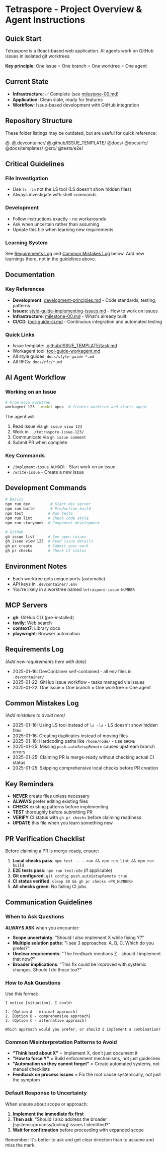# Tetraspore - Project Overview & Agent Instructions

## Quick Start

Tetraspore is a React-based web application. AI agents work on GitHub issues in isolated git worktrees.

**Key principle**: One issue = One branch = One worktree = One agent

## Current State

- **Infrastructure**: ✅ Complete (see [milestone-00.md](docs/rfc/milestone-00.md))
- **Application**: Clean slate, ready for features
- **Workflow**: Issue-based development with GitHub integration

## Repository Structure

These folder listings may be outdated, but are useful for quick reference:

@.
@.devcontainer/
@.github/ISSUE_TEMPLATE/
@docs/
@docs/rfc/
@docs/templates/
@src/
@tests/e2e/

## Critical Guidelines

### File Investigation

- Use `ls -la` not the LS tool (LS doesn't show hidden files)
- Always investigate with shell commands

### Development

- Follow instructions exactly - no workarounds
- Ask when uncertain rather than assuming
- Update this file when learning new requirements

### Learning System

See [Requirements Log](#requirements-log) and [Common Mistakes Log](#common-mistakes-log) below.
Add new learnings there, not in the guidelines above.

## Documentation

### Key References

- **Development**: [development-principles.md](docs/development-principles.md) - Code standards, testing, patterns
- **Issues**: [style-guide-implementing-issues.md](docs/style-guide-implementing-issues.md) - How to work on issues
- **Infrastructure**: [milestone-00.md](docs/rfc/milestone-00.md) - What's already built
- **CI/CD**: [tool-guide-ci.md](docs/tool-guide-ci.md) - Continuous integration and automated testing

### Quick Links

- Issue template: [.github/ISSUE_TEMPLATE/task.md](.github/ISSUE_TEMPLATE/task.md)
- Workagent tool: [tool-guide-workagent.md](docs/tool-guide-workagent.md)
- All style guides: `docs/style-guide-*.md`
- All RFCs: `docs/rfc/*.md`

## AI Agent Workflow

### Working on an Issue

```bash
# From main worktree
workagent 123 --model opus  # Creates worktree and starts agent
```

The agent will:

1. Read issue via `gh issue view 123`
2. Work in `../tetraspore-issue-123/`
3. Communicate via `gh issue comment`
4. Submit PR when complete

### Key Commands

- `/implement-issue NUMBER` - Start work on an issue
- `/write-issue` - Create a new issue

## Development Commands

```bash
# Basics
npm run dev         # Start dev server
npm run build       # Production build
npm test           # Run tests
npm run lint       # Check code style
npm run storybook  # Component development

# GitHub
gh issue list      # See open issues
gh issue view 123  # Read issue details
gh pr create       # Submit your work
gh pr checks       # Check CI status
```

## Environment Notes

- Each worktree gets unique ports (automatic)
- API keys in `.devcontainer/.env`
- You're likely in a worktree named `tetraspore-issue-NUMBER`

## MCP Servers

- **gh**: GitHub CLI (pre-installed)
- **tavily**: Web search
- **context7**: Library docs
- **playwright**: Browser automation

## Requirements Log

_(Add new requirements here with date)_

- 2025-01-16: DevContainer self-contained - all env files in `.devcontainer/`
- 2025-01-22: GitHub issue workflow - tasks managed via issues
- 2025-01-22: One issue = One branch = One worktree = One agent

## Common Mistakes Log

_(Add mistakes to avoid here)_

- 2025-01-16: Using LS tool instead of `ls -la` - LS doesn't show hidden files
- 2025-01-16: Creating duplicates instead of moving files
- 2025-01-16: Hardcoding paths like `/home/node/` - use `$HOME`
- 2025-01-25: Missing `push.autoSetupRemote` causes upstream branch errors
- 2025-01-25: Claiming PR is merge-ready without checking actual CI status
- 2025-01-25: Skipping comprehensive local checks before PR creation

## Key Reminders

- **NEVER** create files unless necessary
- **ALWAYS** prefer editing existing files
- **CHECK** existing patterns before implementing
- **TEST** thoroughly before submitting PR
- **VERIFY** CI status with `gh pr checks` before claiming readiness
- **UPDATE** this file when you learn something new

## PR Verification Checklist

Before claiming a PR is merge-ready, ensure:

1. **Local checks pass**: `npm test -- --run && npm run lint && npm run build`
2. **E2E tests pass**: `npm run test:e2e` (if applicable)
3. **Git configured**: `git config push.autoSetupRemote true`
4. **CI status verified**: `sleep 30 && gh pr checks <PR_NUMBER>`
5. **All checks green**: No failing CI jobs

## Communication Guidelines

### When to Ask Questions

**ALWAYS ASK** when you encounter:

- **Scope uncertainty**: "Should I also implement X while fixing Y?"
- **Multiple solution paths**: "I see 3 approaches: A, B, C. Which do you prefer?"
- **Unclear requirements**: "The feedback mentions Z - should I implement that now?"
- **Broader implications**: "This fix could be improved with systemic changes. Should I do those too?"

### How to Ask Questions

Use this format:

```
I notice [situation]. I could:

1. [Option A - minimal approach]
2. [Option B - comprehensive approach]
3. [Option C - alternative approach]

Which approach would you prefer, or should I implement a combination?
```

### Common Misinterpretation Patterns to Avoid

- **"Think hard about X"** = Implement X, don't just document it
- **"How to force Y"** = Build enforcement mechanisms, not just guidelines
- **"Automation so they cannot forget"** = Create automated systems, not manual checklists
- **Feedback on process issues** = Fix the root cause systemically, not just the symptom

### Default Response to Uncertainty

When unsure about scope or approach:

1. **Implement the immediate fix first**
2. **Then ask**: "Should I also address the broader [systemic/process/tooling] issues I identified?"
3. **Wait for confirmation** before proceeding with expanded scope

Remember: It's better to ask and get clear direction than to assume and miss the mark.

